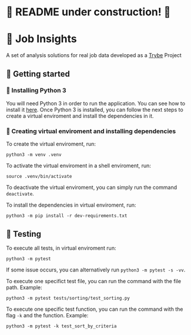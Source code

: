 # :construction: README under construction! :construction:
# 💼 Job Insights
A set of analysis solutions for real job data developed as a [Trybe](https://www.betrybe.com) Project

## 🏁 Getting started
### 🐍 Installing Python 3
You will need Python 3 in order to run the application. You can see how to install it [here](https://wiki.python.org/moin/BeginnersGuide/Download).
Once Python 3 is installed, you can follow the next steps to create a virtual enviroment and install the dependencies in it.

### 🌱 Creating virtual enviroment and installing dependencies
To create the virtual enviroment, run:
```
python3 -m venv .venv
```
To activate the virtual enviroment in a shell enviroment, run:
```
source .venv/bin/activate
```
To deactivate the virtual enviroment, you can simply run the command `deactivate`.

To install the dependencies in virtual enviroment, run:
```
python3 -m pip install -r dev-requirements.txt
```

## 🧪 Testing
To execute all tests, in virtual enviroment run:
```
python3 -m pytest
```
If some issue occurs, you can alternatively run `python3 -m pytest -s -vv`.

To execute one specifict test file, you can run the command with the file path. Example:
```
python3 -m pytest tests/sorting/test_sorting.py
```
To execute one specific test function, you can run the command with the flag `-k` and the function. Example:
```
python3 -m pytest -k test_sort_by_criteria
```
